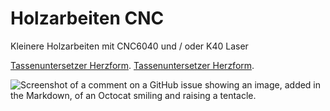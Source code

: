 # Holzarbeiten CNC
 Kleinere Holzarbeiten mit CNC6040 und / oder K40 Laser

 [Tassenuntersetzer Herzform](https://github.com/br-collection/Holzarbeiten-CNC/tree/main/Tassenuntersetzer_Herzform/).
 [Tassenuntersetzer Herzform](tree/main/Tassenuntersetzer_Herzform/).


 ![Screenshot of a comment on a GitHub issue showing an image, added in the Markdown, of an Octocat smiling and raising a tentacle.](https://myoctocat.com/assets/images/base-octocat.svg)

